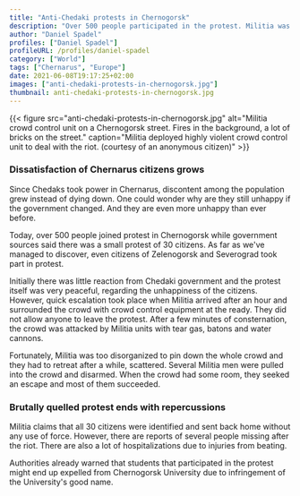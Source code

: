 ```yaml
---
title: "Anti-Chedaki protests in Chernogorsk"
description: "Over 500 people participated in the protest. Militia was used to quell the riot, dozens wounded and arrested."
author: "Daniel Spadel"
profiles: ["Daniel Spadel"]
profileURL: /profiles/daniel-spadel
category: ["World"]
tags: ["Chernarus", "Europe"]
date: 2021-06-08T19:17:25+02:00
images: ["anti-chedaki-protests-in-chernogorsk.jpg"]
thumbnail: anti-chedaki-protests-in-chernogorsk.jpg
---
```


{{< figure src="anti-chedaki-protests-in-chernogorsk.jpg" alt="Militia crowd control unit on a Chernogorsk street. Fires in the background, a lot of bricks on the street." caption="Militia deployed highly violent crowd control unit to deal with the riot. (courtesy of an anonymous citizen)" >}}

### Dissatisfaction of Chernarus citizens grows

Since Chedaks took power in Chernarus, discontent among the population grew instead of dying down. One could wonder why are they still unhappy if the government changed. And they are even more unhappy than ever before.

Today, over 500 people joined protest in Chernogorsk while government sources said there was a small protest of 30 citizens. As far as we've managed to discover, even citizens of Zelenogorsk and Severograd took part in protest.

Initially there was little reaction from Chedaki government and the protest itself was very peaceful, regarding the unhappiness of the citizens. However, quick escalation took place when Militia arrived after an hour and surrounded the crowd with crowd control equipment at the ready. They did not allow anyone to leave the protest. After a few minutes of consternation, the crowd was attacked by Militia units with tear gas, batons and water cannons.

Fortunately, Militia was too disorganized to pin down the whole crowd and they had to retreat after a while, scattered. Several Militia men were pulled into the crowd and disarmed. When the crowd had some room, they seeked an escape and most of them succeeded.

### Brutally quelled protest ends with repercussions

Militia claims that all 30 citizens were identified and sent back home without any use of force. However, there are reports of several people missing after the riot. There are also a lot of hospitalizations due to injuries from beating.

Authorities already warned that students that participated in the protest might end up expelled from Chernogorsk University due to infringement of the University's good name.
